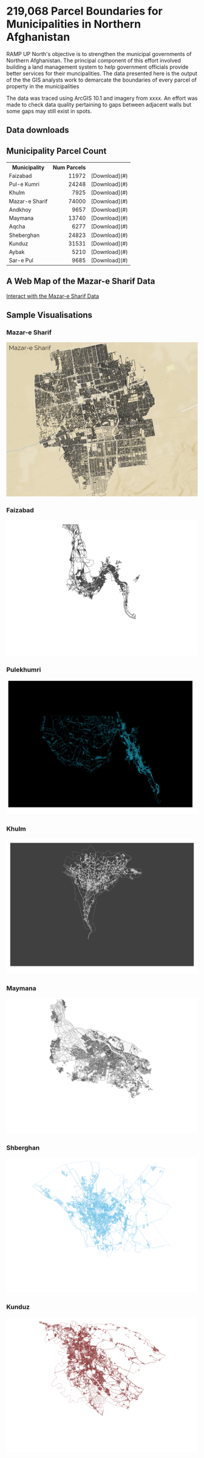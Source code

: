 # 219,068 Parcel Boundaries for Municipalities in Northern Afghanistan
RAMP UP North's objective is to strengthen the municipal governments of Northern Afghanistan. 
The principal component of this effort involved building a land management system to help government officials  provide better services for their muncipalities.
The data presented here is the output of the the GIS analysts work to demarcate the boundaries of every parcel of property in the municipalities

The data was traced using ArcGIS 10.1 and imagery from xxxx. An effort was made to check data quality pertaining to gaps between adjacent walls but some gaps may still exist in spots.  

## Data downloads


## Municipality Parcel Count
<table>
	<tr><th>Municipality</th>	<th align='right'>Num Parcels</th></tr>
    <tr>
        <td>Faizabad</td> 		<td align='right'>11972</td> <td>[Download](#)</td>
    </tr>
    <tr>
        <td>Pul-e Kumri</td> 	<td align='right'>24248</td> <td>[Download](#)</td>
    </tr>
    <tr>
        <td>Khulm</td> 			<td align='right'>7925</td> <td>[Download](#)</td>
    </tr>
    <tr>
        <td>Mazar-e Sharif</td>	<td align='right'>74000</td> <td>[Download](#)</td>
    </tr>
    <tr>
        <td>Andkhoy</td> 		<td align='right'>9657</td> <td>[Download](#)</td>
    </tr>
    <tr>
        <td>Maymana</td> 		<td align='right'>13740</td> <td>[Download](#)</td>
    </tr>
    <tr>
        <td>Aqcha</td> 			<td align='right'>6277</td> <td>[Download](#)</td>
    </tr>
    <tr>
        <td>Sheberghan</td> 	<td align='right'>24823</td> <td>[Download](#)</td>
    </tr>
    <tr>
        <td>Kunduz</td> 		<td align='right'>31531</td> <td>[Download](#)</td>
    </tr>
    <tr>
        <td>Aybak</td> 			<td align='right'>5210</td> <td>[Download](#)</td>
    </tr>
    <tr>
        <td>Sar-e Pul</td> 		<td align='right'>9685</td> <td>[Download](#)</td>
    </tr>
</table>

## A Web Map of the Mazar-e Sharif Data
[Interact with the Mazar-e Sharif Data](http://deriggi.github.io/RUNorthArcPy/mazar/mazar.html)

## Sample Visualisations
### Mazar-e Sharif
![Alt text](Mazar_image.png)

### Faizabad
![Alt text](faizabad_parcels.png)

### Pulekhumri 
![Alt text](pulekhumri_parcels.png)

### Khulm
![Alt text](khulm_parcels.png)

### Maymana
![Alt text](maymana_parcels.png)

### Shberghan
![Alt text](shberghan_parcels.png)

### Kunduz
![Alt text](kunduz_parcels.png)




